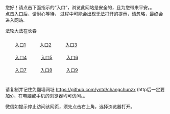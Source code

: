 您好！请点击下面指示的“入口”，浏览此网站是安全的，且为您带来平安。。 <br/>
点击入口后，请耐心等待， 过程中可能会出现无法打开的提示，请忽略，最终会进入网站. </br>

法轮大法在长春<br/>
<div style="padding:10px"><a style="margin:20px" target="_blank" href="https://d1vnw1p6fpy1d.cloudfront.net/2Qpsp?fhbfp" id="ccLink1" rel="nofollow">入口1</a> <a target="_blank" style="margin:20px" href="https://d12gfcipvcxxhz.cloudfront.net/2Qpsp?mtjfgc" id="ccLink2" rel="nofollow">入口2</a> <a style="margin:20px" target="_blank" href="https://dm35zsf8tpgzl.cloudfront.net/2Qpsp?ldwsadp" id="ccLink3" rel="nofollow">入口3</a></div>

<div style="padding:10px" ><a style="margin:20px" target="_blank" href="https://d1vnw1p6fpy1d.cloudfront.net/2Qpsp?fhbfp" id="ccLink4" rel="nofollow">入口4</a> <a style="margin:20px" href="https://d12gfcipvcxxhz.cloudfront.net/2Qpsp?mtjfgc" target="_blank" id="ccLink5" rel="nofollow">入口5</a> <a style="margin:20px" href="https://dm35zsf8tpgzl.cloudfront.net/2Qpsp?ldwsadp" target="_blank" id="ccLink6" rel="nofollow">入口6</a></div>

<div style="padding:10px"><a style="margin:20px" target="_blank" href="https://d1vnw1p6fpy1d.cloudfront.net/2Qpsp?fhbfp" id="ccLink7" rel="nofollow">入口7</a> <a style="margin:20px" href="https://d12gfcipvcxxhz.cloudfront.net/2Qpsp?mtjfgc" target="_blank" id="ccLink8" rel="nofollow">入口8</a> <a style="margin:20px" target="_blank" href="https://dm35zsf8tpgzl.cloudfront.net/2Qpsp?ldwsadp" id="ccLink9" rel="nofollow">入口9</a></div>

<br/>



请复制并记住免翻墙网址 https://github.com/yntd/changchunzx (http后一定要加s)，在电脑或手机的浏览器均可访问。。<br/>

微信如提示停止访问该网页，须先点击右上角，选择浏览器打开。
